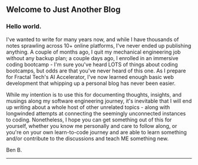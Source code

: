 ## Welcome to Just Another Blog

### Hello world.

I've wanted to write for many years now, and while I have thousands of notes sprawling across 10+ online platforms, I've never ended up publishing anything. A couple of months ago, I quit my mechanical engineering job without any backup plan; a couple days ago, I enrolled in an immersive coding bootcamp - I'm sure you've heard LOTS of things about coding bootcamps, but odds are that you've never heard of this one. As I prepare for Fractal Tech's AI Accelerator, I've now learned enough basic web development that whipping up a personal blog has never been easier.

While my intention is to use this for documenting thoughts, insights, and musings along my software engineering journey, it's inevitable that I will end up writing about a whole host of other unrelated topics - along with longwinded attempts at connecting the seemingly unconnected instances to coding. Nonetheless, I hope you can get something out of this for yourself, whether you know me personally and care to follow along, or you're on your own learn-to-code journey and are able to learn something and/or contribute to the discussions and teach ME something new. 


Ben B.


---
